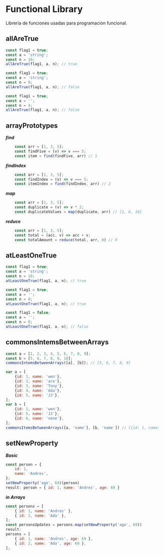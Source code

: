 # Functional Library
Librería de funciones usadas para programación funcional.

## allAreTrue
```js
const flag1 = true;
const a = 'string';
const n = 10;
allAreTrue(flag1, a, n); // true

const flag1 = true;
const a = 'string';
const n = 0;
allAreTrue(flag1, a, n); // false

const flag1 = true;
const a = '';
const n = 4;
allAreTrue(flag1, a, n); // false
```
## arrayPrototypes
***find***
```js
	const arr = [1, 3, 5];
	const findFive = (v) => v === 5;
	const item = find(findFive, arr) // 5
```
***findIndex***
```js
	const arr = [1, 3, 5];
	const findIndex = (v) => v === 5;
	const itemIndex = find(findIndex, arr) // 2
```
***map***
```js
	const arr = [1, 3, 5];
	const duplicate = (v) => v * 2;
	const duplicateValues = map(duplicate, arr) // [2, 6, 10]
```
***reduce***
```js
	const arr = [1, 3, 5];
	const total = (acc, v) => acc + v;
	const totalAmount = reduce(total, arr, 0) // 9
```
## atLeastOneTrue
```js
const flag1 = true;
const a = 'string';
const n = 10;
atLeastOneTrue(flag1, a, n); // true

const flag1 = true;
const a = '';
const n = 0;
atLeastOneTrue(flag1, a, n); // true

const flag1 = false;
const a = '';
const n = 0;
atLeastOneTrue(flag1, a, n); // false
```
## commonsIntemsBetweenArrays
```js
const a = [1, 2, 3, 4, 5, 6, 7, 8, 9];
const b = [5, 6, 7, 8, 9, 10];
commonsIntemsBetweenArrays([a], [b]); // [5, 6, 7, 8, 9]
```
```js
var a = [
    {id: 1, name: 'wen'},
    {id: 2, name: 'are'},
    {id: 3, name: 'Tony'},
    {id: 4, name: 'Ada'},
    {id: 5, name: 'JJ'},
];
var b = [
    {id: 1, name: 'wen'},
    {id: 5, name: 'JJ'},
    {id: 6, name: 'nene'},
];
commonsItemsBetweenArrays([a, 'name'], [b, 'name']) // [{id: 1, name: 'wen'}, {id: 5, name: 'JJ'}]
```
## setNewProperty
***Basic***
```js
const person = {
	id: 1, 
	name: 'Andres',
};
setNewProperty('age', 69)(person)
result: person = { id: 1, name: 'Andres', age: 69 }
```
***in Arrays***
```js
const persons = [
	{ id: 1, name: 'Andres' },
	{ id: 2, name: 'Ada' },
];
const personsUpdates = persons.map(setNewProperty('age', 69))
result:
persons = [
	{ id: 1, name: 'Andres', age: 69 },
	{ id: 2, name: 'Ada', age: 69 },
];
```
